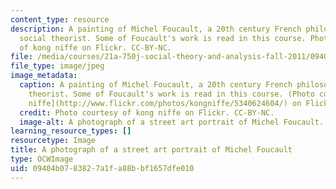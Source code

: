 ```yaml
---
content_type: resource
description: A painting of Michel Foucault, a 20th century French philosopher and
  social theorist. Some of Foucault's work is read in this course. Photo courtesy
  of kong niffe on Flickr. CC-BY-NC.
file: /media/courses/21a-750j-social-theory-and-analysis-fall-2011/09404b0783827a1fa88bbf1657dfe010_21a-750f11-th.jpg
file_type: image/jpeg
image_metadata:
  caption: A painting of Michel Foucault, a 20th century French philosopher and social
    theorist. Some of Foucault's work is read in this course. (Photo courtesy of [kong
    niffe](http://www.flickr.com/photos/kongniffe/5340624604/) on Flickr. CC-BY-NC.)
  credit: Photo courtesy of kong niffe on Flickr. CC-BY-NC.
  image-alt: A photograph of a street art portrait of Michel Foucault.
learning_resource_types: []
resourcetype: Image
title: A photograph of a street art portrait of Michel Foucault
type: OCWImage
uid: 09404b07-8382-7a1f-a88b-bf1657dfe010
---
```

